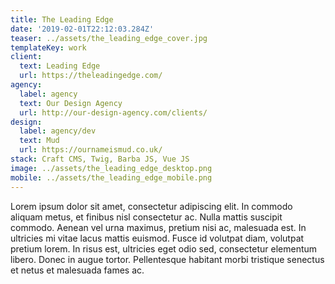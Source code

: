 ```yaml
---
title: The Leading Edge
date: '2019-02-01T22:12:03.284Z'
teaser: ../assets/the_leading_edge_cover.jpg
templateKey: work
client:
  text: Leading Edge
  url: https://theleadingedge.com/
agency:
  label: agency
  text: Our Design Agency
  url: http://our-design-agency.com/clients/
design:
  label: agency/dev
  text: Mud
  url: https://ournameismud.co.uk/
stack: Craft CMS, Twig, Barba JS, Vue JS
image: ../assets/the_leading_edge_desktop.png
mobile: ../assets/the_leading_edge_mobile.png
---
```


Lorem ipsum dolor sit amet, consectetur adipiscing elit. In commodo aliquam metus, et finibus nisl consectetur ac. Nulla mattis suscipit commodo. Aenean vel urna maximus, pretium nisi ac, malesuada est. In ultricies mi vitae lacus mattis euismod. Fusce id volutpat diam, volutpat pretium lorem. In risus est, ultricies eget odio sed, consectetur elementum libero. Donec in augue tortor. Pellentesque habitant morbi tristique senectus et netus et malesuada fames ac.
